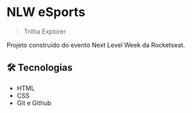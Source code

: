 # NLW eSports

> Trilha Explorer

Projeto construído do evento Next Level Week da Rocketseat.

## 🛠 Tecnologias

- HTML
- CSS
- Git e Github
